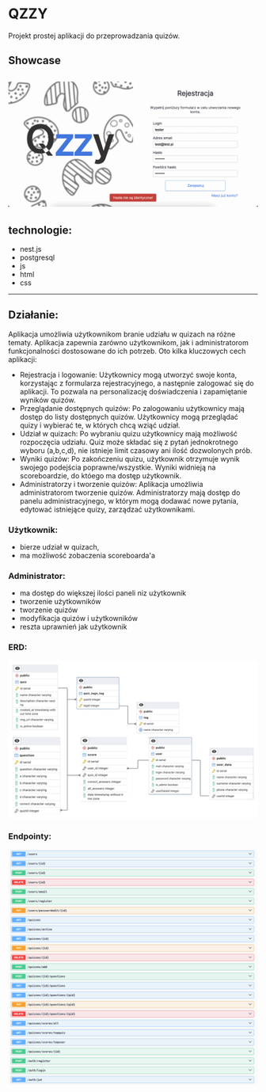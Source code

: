 # QZZY
Projekt prostej aplikacji do przeprowadzania quizów. 

## Showcase
![GifShowcase](./showcase.gif)  
---

## technologie:
- nest.js
- postgresql
- js
- html
- css
---

## Działanie:
Aplikacja umożliwia użytkownikom branie udziału w quizach na różne tematy. 
Aplikacja zapewnia zarówno użytkownikom, jak i administratorom funkcjonalności dostosowane do ich potrzeb. Oto kilka kluczowych cech aplikacji:

- Rejestracja i logowanie: Użytkownicy mogą utworzyć swoje konta, korzystając z formularza rejestracyjnego, a następnie zalogować się do aplikacji. To pozwala na personalizację doświadczenia i zapamiętanie wyników quizów.
- Przeglądanie dostępnych quizów: Po zalogowaniu użytkownicy mają dostęp do listy dostępnych quizów. Użytkownicy mogą przeglądać quizy i wybierać te, w których chcą wziąć udział.
- Udział w quizach: Po wybraniu quizu użytkownicy mają możliwość rozpoczęcia udziału. Quiz może składać się z pytań jednokrotnego wyboru (a,b,c,d), nie istnieje limit czasowy ani ilość dozwolonych prób.
- Wyniki quizów: Po zakończeniu quizu, użytkownik otrzymuje wynik swojego podejścia poprawne/wszystkie. Wyniki widnieją na scoreboardzie, do któego ma dostęp użytkownik.
- Administratorzy i tworzenie quizów: Aplikacja umożliwia administratorom tworzenie quizów. Administratorzy mają dostęp do panelu administracyjnego, w którym mogą dodawać nowe pytania, edytować istniejące quizy, zarządzać użytkownikami.

### Użytkownik:
- bierze udział w quizach,
- ma możliwość zobaczenia scoreboarda'a

### Administrator:
- ma dostęp do większej ilości paneli niz użytkownik
- tworzenie użytkowników
- tworzenie quizów
- modyfikacja quizów i użytkowników
- reszta uprawnień jak użytkownik

### ERD:
![ERD](./erd_qzzy.png)  

### Endpointy:
![Endpoints](./endpoints.png)  